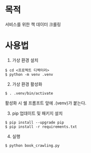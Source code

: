 # 목적
 서비스를 위한 책 데이터 크롤링

# 사용법
1. 가상 환경 설치
```
$ cd <프로젝트 디렉터리>
$ python -m venv .venv
```

2. 가상 환경 활성화
```
$ . .venv/bin/activate
```
활성화 시 쉘 프롬프트 앞에 .(venv)가 붙는다.

3. pip 업데이트 및 패키지 설치
```
$ pip install --upgrade pip
$ pip install -r requirements.txt
```

4. 실행
```
$ python book_crawling.py
```